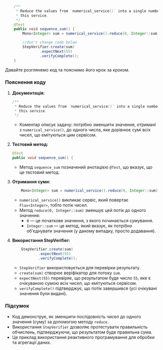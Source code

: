 ```java
    /**
     * Reduce the values from `numerical_service()` into a single number that is equal to sum of all numbers emitted by
     * this service.
     */
    @Test
    public void sequence_sum() {
        Mono<Integer> sum = numerical_service().reduce(0, Integer::sum);

        //don't change code below
        StepVerifier.create(sum)
                .expectNext(55)
                .verifyComplete();
    }
```
Давайте розглянемо код та пояснимо його крок за кроком.

### Пояснення коду

1. **Документація:**
   ```java
   /**
    * Reduce the values from `numerical_service()` into a single number that is equal to sum of all numbers emitted by
    * this service.
    */
   ```
    - Коментар описує задачу: потрібно зменшити значення, отримані з `numerical_service()`, до одного числа, яке дорівнює сумі всіх чисел, що емітуються цим сервісом.

2. **Тестовий метод:**
   ```java
   @Test
   public void sequence_sum() {
   ```
    - Метод `sequence_sum` позначений анотацією `@Test`, що вказує, що це тестовий метод.

3. **Отримання суми:**
   ```java
       Mono<Integer> sum = numerical_service().reduce(0, Integer::sum);
   ```
    - `numerical_service()` викликає сервіс, який повертає `Flux<Integer>`, тобто потік чисел.
    - Метод `reduce(0, Integer::sum)` зменшує цей потік до одного значення:
        - `0` — це початкове значення, з якого починається сумування.
        - `Integer::sum` — це метод, який вказує, як потрібно об'єднувати значення (у даному випадку, просто додавання).

4. **Використання StepVerifier:**
   ```java
       StepVerifier.create(sum)
               .expectNext(55)
               .verifyComplete();
   ```
    - `StepVerifier` використовується для перевірки результату.
    - `create(sum)` створює веріфікатор для потоку `sum`.
    - `expectNext(55)` перевіряє, що результатом буде число `55`, яке є очікуваною сумою всіх чисел, що емітуються сервісом.
    - `verifyComplete()` підтверджує, що потік завершився (усі очікувані значення були видані).

### Підсумок

- Код демонструє, як зменшити послідовність чисел до одного значення (суму) за допомогою методу `reduce`.
- Використання `StepVerifier` дозволяє протестувати правильність обчислень, підтверджуючи, що результатом буде правильна сума.
- Це приклад використання реактивного програмування для обробки та агрегації даних.